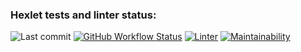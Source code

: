 ### Hexlet tests and linter status:
![Last commit](https://img.shields.io/github/last-commit/rmanzman/frontend-project-11?color=32c854)
[![GitHub Workflow Status](https://github.com/rmanzman/frontend-project-11/actions/workflows/hexlet-check.yml/badge.svg)](https://github.com/rmanzman/frontend-project-11/actions/workflows/hexlet-check.yml)
[![Linter](https://github.com/rmanzman/frontend-project-11/actions/workflows/rss.yml/badge.svg)](https://github.com/rmanzman/frontend-project-11/actions/workflows/rss.yml)
[![Maintainability](https://api.codeclimate.com/v1/badges/56f66170042834bb263e/maintainability)](https://codeclimate.com/github/rmanzman/frontend-project-11/maintainability)